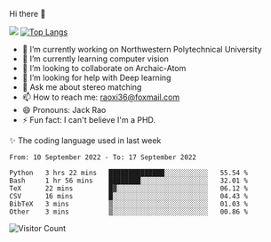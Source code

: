 Hi there 👋

![](https://github-readme-stats.vercel.app/api?username=Raohaocheng)
[![Top Langs](https://github-readme-stats.vercel.app/api/top-langs/?username=Raohaocheng&layout=compact)](https://github.com/anuraghazra/github-readme-stats)

- 🔭 I’m currently working on Northwestern Polytechnical University
- 🌱 I’m currently learning computer vision
- 👯 I’m looking to collaborate on Archaic-Atom
- 🤔 I’m looking for help with Deep learning
- 💬 Ask me about stereo matching
- 📫 How to reach me: raoxi36@foxmail.com
- 😄 Pronouns: Jack Rao
- ⚡ Fun fact: I can't believe I'm a PHD.

✨ The coding language used in last week
<!--START_SECTION:waka-->

```text
From: 10 September 2022 - To: 17 September 2022

Python   3 hrs 22 mins   ██████████████░░░░░░░░░░░   55.54 %
Bash     1 hr 56 mins    ████████░░░░░░░░░░░░░░░░░   32.01 %
TeX      22 mins         █▓░░░░░░░░░░░░░░░░░░░░░░░   06.12 %
CSV      16 mins         █░░░░░░░░░░░░░░░░░░░░░░░░   04.43 %
BibTeX   3 mins          ▒░░░░░░░░░░░░░░░░░░░░░░░░   01.03 %
Other    3 mins          ▒░░░░░░░░░░░░░░░░░░░░░░░░   00.86 %
```

<!--END_SECTION:waka-->

![Visitor Count](https://profile-counter.glitch.me/Raohaocheng/count.svg)
